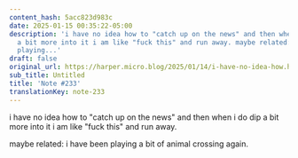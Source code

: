 ```yaml
---
content_hash: 5acc823d983c
date: 2025-01-15 00:35:22-05:00
description: 'i have no idea how to "catch up on the news" and then when i do dip
  a bit more into it i am like "fuck this" and run away. maybe related: i have been
  playing...'
draft: false
original_url: https://harper.micro.blog/2025/01/14/i-have-no-idea-how.html
sub_title: Untitled
title: 'Note #233'
translationKey: note-233
---
```


i have no idea how to "catch up on the news" and then when i do dip a bit more into it i am like "fuck this" and run away. 

maybe related: i have been playing a bit of animal crossing again.